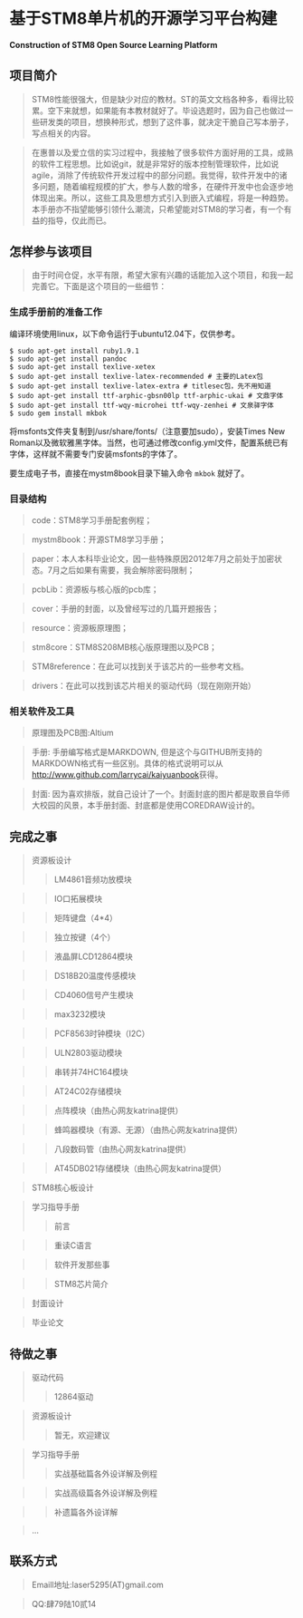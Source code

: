 # 基于STM8单片机的开源学习平台构建 #

#### Construction of STM8 Open Source Learning Platform ####

## 项目简介 ##
> STM8性能很强大，但是缺少对应的教材。ST的英文文档各种多，看得比较累。空下来就想，如果能有本教材就好了。毕设选题时，因为自己也做过一些研发类的项目，想换种形式，想到了这件事，就决定干脆自己写本册子，写点相关的内容。

> 在惠普以及爱立信的实习过程中，我接触了很多软件方面好用的工具，成熟的软件工程思想。比如说git，就是非常好的版本控制管理软件，比如说agile，消除了传统软件开发过程中的部分问题。我觉得，软件开发中的诸多问题，随着编程规模的扩大，参与人数的增多，在硬件开发中也会逐步地体现出来。所以，这些工具及思想方式引入到嵌入式编程，将是一种趋势。本手册亦不指望能够引领什么潮流，只希望能对STM8的学习者，有一个有益的指导，仅此而已。
 

## 怎样参与该项目 ##
>由于时间仓促，水平有限，希望大家有兴趣的话能加入这个项目，和我一起完善它。下面是这个项目的一些细节：

### 生成手册前的准备工作 ###

编译环境使用linux，以下命令运行于ubuntu12.04下，仅供参考。

~~~~~~~~~~
$ sudo apt-get install ruby1.9.1
$ sudo apt-get install pandoc
$ sudo apt-get install texlive-xetex
$ sudo apt-get install texlive-latex-recommended # 主要的Latex包
$ sudo apt-get install texlive-latex-extra # titlesec包，先不用知道
$ sudo apt-get install ttf-arphic-gbsn00lp ttf-arphic-ukai # 文鼎字体
$ sudo apt-get install ttf-wqy-microhei ttf-wqy-zenhei # 文泉驿字体
$ sudo gem install mkbok
~~~~~~~~~~ 

将msfonts文件夹复制到/usr/share/fonts/（注意要加sudo），安装Times New Roman以及微软雅黑字体。当然，也可通过修改config.yml文件，配置系统已有字体，这样就不需要专门安装msfonts的字体了。

要生成电子书，直接在mystm8book目录下输入命令 `mkbok` 就好了。


### 目录结构 ###

> code：STM8学习手册配套例程；

> mystm8book：开源STM8学习手册；

> paper：本人本科毕业论文，因一些特殊原因2012年7月之前处于加密状态。7月之后如果有需要，我会解除密码限制；

> pcbLib：资源板与核心版的pcb库；

> cover：手册的封面，以及曾经写过的几篇开题报告；

> resource：资源板原理图；

> stm8core：STM8S208MB核心版原理图以及PCB；

> STM8reference：在此可以找到关于该芯片的一些参考文档。

> drivers：在此可以找到该芯片相关的驱动代码（现在刚刚开始）

### 相关软件及工具 ###
> 原理图及PCB图:Altium

> 手册: 手册编写格式是MARKDOWN, 但是这个与GITHUB所支持的MARKDOWN格式有一些区别。具体的格式说明可以从<http://www.github.com/larrycai/kaiyuanbook>获得。

> 封面: 因为喜欢排版，就自己设计了一个。封面封底的图片都是取景自华师大校园的风景，本手册封面、封底都是使用COREDRAW设计的。


## 完成之事 ##

> 资源板设计
> > LM4861音频功放模块

> > IO口拓展模块

> > 矩阵键盘（4*4）

> > 独立按键（4个）

> > 液晶屏LCD12864模块

> > DS18B20温度传感模块

> > CD4060信号产生模块

> > max3232模块

> > PCF8563时钟模块（I2C）

> > ULN2803驱动模块

> > 串转并74HC164模块

> > AT24C02存储模块

> > 点阵模块（由热心网友katrina提供）

> > 蜂鸣器模块（有源、无源）（由热心网友katrina提供）

> > 八段数码管（由热心网友katrina提供）

> > AT45DB021存储模块（由热心网友katrina提供）

> STM8核心板设计

> 学习指导手册
>> 前言

>>重读C语言

>>软件开发那些事

>>STM8芯片简介

> 封面设计

> 毕业论文

## 待做之事 ##

> 驱动代码
>> 12864驱动

> 资源板设计
>> 暂无，欢迎建议

> 学习指导手册
>>实战基础篇各外设详解及例程

>>实战高级篇各外设详解及例程

>>补遗篇各外设详解

> ...


## 联系方式 ##

> Emaill地址:laser5295(AT)gmail.com

> QQ:肆79陆10贰14


